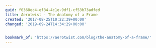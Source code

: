 ```yaml
---
guid: f0368ec4-ef84-4c1e-9df1-cf53b73adfed
title: Aerotwist - The Anatomy of a Frame
created: '2017-08-25T10:22:39+00:00'
changed: '2019-09-24T14:34:29+00:00'


bookmark_of: 'https://aerotwist.com/blog/the-anatomy-of-a-frame/'
---
```





